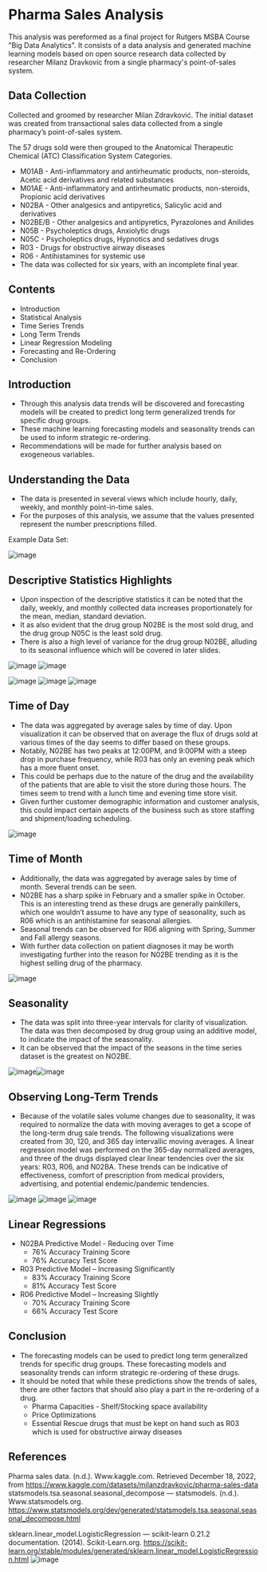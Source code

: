 # Pharma Sales Analysis
This analysis was pereformed as a final project for Rutgers MSBA Course "Big Data Analytics". It consists of a data analysis and generated machine learning models based on open source research data collected by researcher Milanz Dravkovic from a single pharmacy's point-of-sales system. 


## Data Collection

Collected and groomed by researcher Milan Zdravković. The initial dataset was created from transactional sales data collected from a single pharmacy’s point-of-sales system.

The 57 drugs sold were then grouped to the Anatomical Therapeutic Chemical (ATC) Classification System Categories.
- M01AB - Anti-inflammatory and antirheumatic products, non-steroids, Acetic acid derivatives and related substances
- M01AE - Anti-inflammatory and antirheumatic products, non-steroids, Propionic acid derivatives
- N02BA - Other analgesics and antipyretics, Salicylic acid and derivatives
- N02BE/B - Other analgesics and antipyretics, Pyrazolones and Anilides
- N05B - Psycholeptics drugs, Anxiolytic drugs
- N05C - Psycholeptics drugs, Hypnotics and sedatives drugs
- R03 - Drugs for obstructive airway diseases
- R06 - Antihistamines for systemic use
- The data was collected for six years, with an incomplete final year.


## Contents
- Introduction
- Statistical Analysis
- Time Series Trends
- Long Term Trends
- Linear Regression Modeling
- Forecasting and Re-Ordering
- Conclusion


## Introduction
- Through this analysis data trends will be discovered and forecasting models will be created to predict long term generalized trends for specific drug groups. 
- These machine learning forecasting models and seasonality trends can be used to inform strategic re-ordering.
- Recommendations will be made for further analysis based on exogeneous variables. 


## Understanding the Data
- The data is presented in several views which include hourly, daily, weekly, and monthly point-in-time sales.
- For the purposes of this analysis, we assume that the values presented represent the number prescriptions filled.


Example Data Set:

![image](https://user-images.githubusercontent.com/43652134/212581314-c5af4472-ba74-472f-866b-d0157e302366.png)


## Descriptive Statistics Highlights
- Upon inspection of the descriptive statistics it can be noted that the daily, weekly, and monthly collected data increases proportionately for the mean, median, standard deviation. 
- It as also evident that the drug group N02BE is the most sold drug, and the drug group N05C is the least sold drug.
- There is also a high level of variance for the drug group N02BE, alluding to its seasonal influence which will be covered in later slides.

![image](https://user-images.githubusercontent.com/43652134/212581392-b4ede274-8b32-4c6a-aaf3-e4d1e00ab7c9.png)
![image](https://user-images.githubusercontent.com/43652134/212581396-d5237b94-2eae-4436-8ede-2ceb8b7a24d5.png)


![image](https://user-images.githubusercontent.com/43652134/212581480-16c3418a-b73c-4509-8ad3-3b9d1cbdc5e0.png)
![image](https://user-images.githubusercontent.com/43652134/212581492-b753cca1-8c92-42b8-b388-8c7baec4c1d1.png)
![image](https://user-images.githubusercontent.com/43652134/212581507-f7a3be58-eb09-4f44-8c45-899a890bf827.png)


## Time of Day
- The data was aggregated by average sales by time of day. Upon visualization it can be observed that on average the flux of drugs sold at various times of the day seems to differ based on these groups.
- Notably, N02BE has two peaks at 12:00PM, and 9:00PM with a steep drop in purchase frequency, while R03 has only an evening peak which has a more fluent onset.
- This could be perhaps due to the nature of the drug and the availability of the patients that are able to visit the store during those hours. The times seem to trend with a lunch time and evening time store visit.
- Given further customer demographic information and customer analysis, this could impact certain aspects of the business such as store staffing and shipment/loading scheduling. 

![image](https://user-images.githubusercontent.com/43652134/212581739-9cb11bd8-edf5-40c0-905c-e4084b797491.png)


## Time of Month
- Additionally, the data was aggregated by average sales by time of month. Several trends can be seen. 
- N02BE has a sharp spike in February and a smaller spike in October. This is an interesting trend as these drugs are generally painkillers, which one wouldn’t assume to have any type of seasonality, such as R06 which is an antihistamine for seasonal allergies.
- Seasonal trends can be observed for R06 aligning with Spring, Summer and Fall allergy seasons.
- With further data collection on patient diagnoses it may be worth investigating further into  the reason for N02BE trending as it is the highest selling drug of the pharmacy.

![image](https://user-images.githubusercontent.com/43652134/212581837-2895e4ac-5724-4aa9-b999-6695611ae0bb.png)


## Seasonality
- The data was split into three-year intervals for clarity of visualization. The data was then decomposed by drug group using an additive model, to indicate the impact of the seasonality.
- It can be observed that the impact of the seasons in the time series dataset is the greatest on NO2BE.


![image](https://user-images.githubusercontent.com/43652134/212581954-51bc1c7e-6f3a-4650-9ac4-209863869544.png)![image](https://user-images.githubusercontent.com/43652134/212581962-1ad9cbc5-73c3-4a22-a3d7-2960cae16950.png)



## Observing Long-Term Trends
- Because of the volatile sales volume changes due to seasonality, it was required to normalize the data with moving averages to get a scope of the long-term drug sale trends.
The following visualizations were created from 30, 120, and 365 day intervallic moving averages. A linear regression model was performed on the 365-day normalized averages, and three of the drugs displayed clear linear tendencies over the six years: R03, R06, and N02BA.
These trends can be indicative of effectiveness, comfort of prescription from medical providers, advertising, and potential endemic/pandemic tendencies.


![image](https://user-images.githubusercontent.com/43652134/212582066-6036170c-8b64-458b-8510-d43e98b884bb.png)
![image](https://user-images.githubusercontent.com/43652134/212582070-723d76c6-1c8c-4755-9437-240845ec3762.png)
![image](https://user-images.githubusercontent.com/43652134/212582080-4decbca5-7310-4413-879b-42b7ccfe8576.png)

## Linear Regressions
- N02BA Predictive Model - Reducing over Time
  - 76% Accuracy Training Score
  - 76% Accuracy Test Score
- R03 Predictive Model – Increasing Significantly
  - 83% Accuracy Training Score
  - 81% Accuracy Test Score
- R06 Predictive Model – Increasing Slightly
  - 70% Accuracy Training Score
  - 66% Accuracy Test Score



## Conclusion
- The forecasting models can be used to predict long term generalized trends for specific drug groups. These forecasting models and seasonality trends can inform strategic re-ordering of these drugs.
- It should be noted that while these predictions show the trends of sales, there are other factors that should also play a part in the re-ordering of a drug.
  - Pharma Capacities - Shelf/Stocking space availability
  - Price Optimizations
  - Essential Rescue drugs that must be kept on hand such as R03 which is used for obstructive airway diseases

## References
Pharma sales data. (n.d.). Www.kaggle.com. Retrieved December 18, 2022, from https://www.kaggle.com/datasets/milanzdravkovic/pharma-sales-data
‌
statsmodels.tsa.seasonal.seasonal_decompose — statsmodels. (n.d.). Www.statsmodels.org. 
https://www.statsmodels.org/dev/generated/statsmodels.tsa.seasonal.seasonal_decompose.html

sklearn.linear_model.LogisticRegression — scikit-learn 0.21.2 documentation. (2014). Scikit-Learn.org. https://scikit-learn.org/stable/modules/generated/sklearn.linear_model.LogisticRegression.html
![image](https://user-images.githubusercontent.com/43652134/212582231-81d74f53-3472-4ec6-ad17-7640c7682d22.png)









